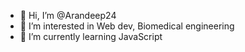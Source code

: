 - 👋 Hi, I’m @Arandeep24
- 👀 I’m interested in Web dev, Biomedical engineering
- 🌱 I’m currently learning JavaScript


<!---
Arandeep24/Arandeep24 is a ✨ special ✨ repository because its `README.md` (this file) appears on your GitHub profile.
You can click the Preview link to take a look at your changes.
--->
